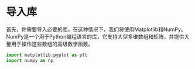 # 导入库

首先，你需要导入必要的库。在这种情况下，我们将使用Matplotlib和NumPy。NumPy是一个用于Python编程语言的库，它支持大型多维数组和矩阵，并提供大量用于操作这些数组的高级数学函数。

```python
import matplotlib.pyplot as plt
import numpy as np
```
